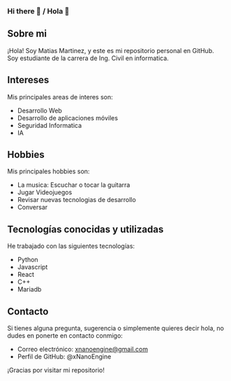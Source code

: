 ### Hi there 👋 / Hola 👋  

## Sobre mi  
¡Hola! Soy Matias Martinez, y este es mi repositorio personal en GitHub.  
Soy estudiante de la carrera de Ing. Civil en informatica.  

## Intereses   
Mis principales areas de interes son:  
- Desarrollo Web  
- Desarrollo de aplicaciones móviles  
- Seguridad Informatica  
- IA

## Hobbies  
Mis principales hobbies son:  
- La musica: Escuchar o tocar la guitarra  
- Jugar Videojuegos  
- Revisar nuevas tecnologias de desarrollo  
- Conversar  

## Tecnologías conocidas y utilizadas  
He trabajado con las siguientes tecnologías:  
- Python  
- Javascript  
- React  
- C++  
- Mariadb  

## Contacto  
Si tienes alguna pregunta, sugerencia o simplemente quieres decir hola, no dudes en ponerte en contacto conmigo:  

- Correo electrónico: xnanoengine@gmail.com  
- Perfil de GitHub: @xNanoEngine  

¡Gracias por visitar mi repositorio!  
